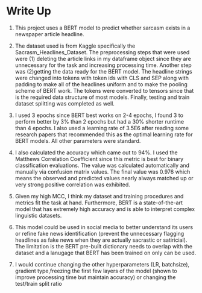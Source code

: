 # Write Up

1. This project uses a BERT model to predict whether sarcasm exists in a newspaper article headline. 

2. The dataset used is from Kaggle specifically the Sacrasm_Headlines_Dataset. The preprocessing steps that were used were (1) deleting the article links in my dataframe object since they are unnecessary for the task and increasing processing time. Another step was (2)getting the data ready for the BERT model. The headline strings  were changed into tokens with token ids with CLS and SEP along with padding to make all of the headlines uniform and to make the pooling scheme of BERT work. The  tokens were converted to tensors since that is the required data structure of most models.  Finally, testing and train dataset splitting was completed as well.

3. I used 3 epochs since BERT best works on 2-4 epochs, I found 3 to perform better by 3% than 2 epochs but had a 30% shorter runtime than 4 epochs. I also used a learning rate of 3.5E6 after reading some research papers that recommended this as the optimal learning rate for BERT models. All other parameters were standard.

4. I also calculated the accuracy which came out to 94%. I used the Matthews Correlation Coefficient since this metric is best for binary classification evaluations. The value was calculated automatically and manually via confusion matrix values. The final value was 0.976 which means the observed and predicted values nearly always matched up or very strong positive correlation was exhibited. 

5. Given my high MCC, I think my dataset and training procedures and metrics fit the task at hand. Furthermore, BERT is a state-of-the-art model that has extremely high accuracy and is able to interpret complex linguistic datasets. 

6. This model could be used in social media to better understand its users or refine fake news identification (prevent the unnecessary flagging headlines as fake news when they are actually sacrastic or satiricial). The limitation is the BERT pre-built dictionary needs to overlap with the dataset and a lanugage that BERT has been trained on only can be used.

7. I would  continue changing the other hyperparameters (LR, batchsize), gradient type,freezing the first few layers of the model (shown to improve processing time but maintain accuracy) or changing the test/train split ratio
